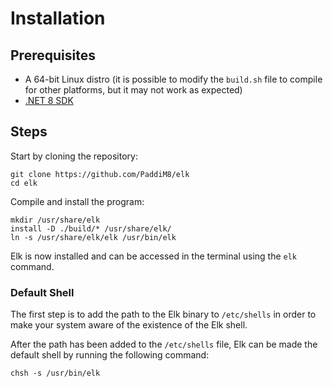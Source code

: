 # Installation

## Prerequisites

* A 64-bit Linux distro (it is possible to modify the `build.sh` file to 
compile for other platforms, but it may not work as expected)
* [.NET 8 SDK](https://dotnet.microsoft.com/en-us/download/dotnet/7.0)

## Steps

Start by cloning the repository:

```shell
git clone https://github.com/PaddiM8/elk
cd elk
```

Compile and install the program:

```shell
mkdir /usr/share/elk
install -D ./build/* /usr/share/elk/
ln -s /usr/share/elk/elk /usr/bin/elk
```

Elk is now installed and can be accessed in the terminal using the `elk` 
command.

### Default Shell

The first step is to add the path to the Elk binary to `/etc/shells` in order 
to make your system aware of the existence of the Elk shell.

After the path has been added to the `/etc/shells` file, Elk can be made the 
default shell by running the following command:

```shell
chsh -s /usr/bin/elk
```